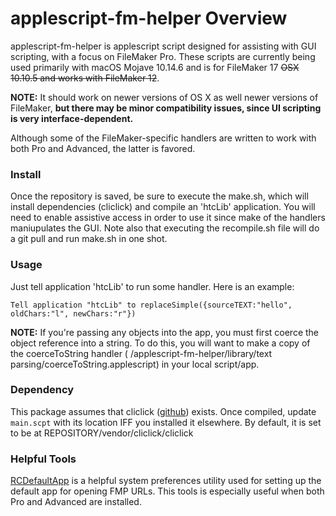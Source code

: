 # applescript-fm-helper Overview
applescript-fm-helper is applescript script designed for assisting with GUI scripting, with a focus on FileMaker Pro. These scripts are currently being used primarily with macOS Mojave 10.14.6 and is for FileMaker 17 ~~OSX 10.10.5 and works with FileMaker 12~~.

**NOTE:** It should work on newer versions of OS X as well newer versions of FileMaker, **but there may be minor compatibility issues, since UI scripting is very interface-dependent.**

Although some of the FileMaker-specific handlers are written to work with both Pro and Advanced, the latter is favored.


### Install
Once the repository is saved, be sure to execute the make.sh, which will install dependencies (cliclick) and compile an 'htcLib' application. You will need to enable assistive access in order to use it since make of the handlers maniupulates the GUI. Note also that executing the recompile.sh file will do a git pull and run make.sh in one shot. 

### Usage
Just tell application 'htcLib' to run some handler. Here is an example:

```applescript
Tell application "htcLib" to replaceSimple({sourceTEXT:"hello", oldChars:"l", newChars:"r"})
```

**NOTE:** If you're passing any objects into the app, you must first coerce the object reference into a string. To do this, you will want to make a copy of the coerceToString handler ( /applescript-fm-helper/library/text parsing/coerceToString.applescript) in your local script/app.


### Dependency
This package assumes that cliclick ([github](https://github.com/BlueM/cliclick)) exists. Once compiled, update `main.scpt` with its location IFF you installed it elsewhere. By default, it is set to be at REPOSITORY/vendor/cliclick/cliclick 



### Helpful Tools
[RCDefaultApp](http://www.rubicode.com/Software/RCDefaultApp/) is a helpful system preferences utility used for setting up the default app for opening FMP URLs. This tools is especially useful when both Pro and Advanced are installed.
